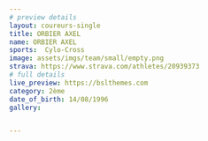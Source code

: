 ```yaml
---
# preview details
layout: coureurs-single
title: ORBIER AXEL
name: ORBIER AXEL
sports:  Cylo-Cross
image: assets/imgs/team/small/empty.png
strava: https://www.strava.com/athletes/20939373
# full details
live_preview: https://bslthemes.com
category: 2ème
date_of_birth: 14/08/1996
gallery:


---
```

